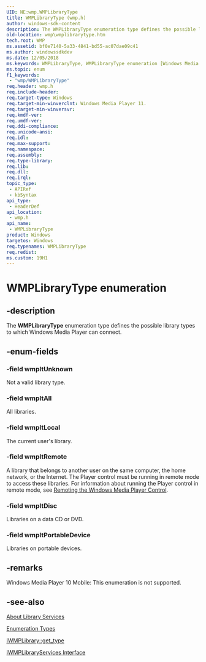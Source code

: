 ```yaml
---
UID: NE:wmp.WMPLibraryType
title: WMPLibraryType (wmp.h)
author: windows-sdk-content
description: The WMPLibraryType enumeration type defines the possible library types to which Windows Media Player can connect.
old-location: wmp\wmplibrarytype.htm
tech.root: WMP
ms.assetid: bf0e7140-5a33-4841-bd55-ac07dae09c41
ms.author: windowssdkdev
ms.date: 12/05/2018
ms.keywords: WMPLibraryType, WMPLibraryType enumeration [Windows Media Player], wmp.wmplibrarytype, wmp/WMPLibraryType, wmp/wmpltAll, wmp/wmpltDisc, wmp/wmpltLocal, wmp/wmpltPortableDevice, wmp/wmpltRemote, wmp/wmpltUnknown, wmpltAll, wmpltDisc, wmpltLocal, wmpltPortableDevice, wmpltRemote, wmpltUnknown
ms.topic: enum
f1_keywords: 
 - "wmp/WMPLibraryType"
req.header: wmp.h
req.include-header: 
req.target-type: Windows
req.target-min-winverclnt: Windows Media Player 11.
req.target-min-winversvr: 
req.kmdf-ver: 
req.umdf-ver: 
req.ddi-compliance: 
req.unicode-ansi: 
req.idl: 
req.max-support: 
req.namespace: 
req.assembly: 
req.type-library: 
req.lib: 
req.dll: 
req.irql: 
topic_type:
 - APIRef
 - kbSyntax
api_type:
 - HeaderDef
api_location:
 - wmp.h
api_name:
 - WMPLibraryType
product: Windows
targetos: Windows
req.typenames: WMPLibraryType
req.redist: 
ms.custom: 19H1
---
```


# WMPLibraryType enumeration


## -description



The <b>WMPLibraryType</b> enumeration type defines the possible library types to which Windows Media Player can connect.




## -enum-fields




### -field wmpltUnknown

Not a valid library type.


### -field wmpltAll

All libraries.


### -field wmpltLocal

The current user's library.


### -field wmpltRemote

A library that belongs to another user on the same computer, the home network, or the Internet. The Player control must be running in remote mode to access these libraries. For information about running the Player control in remote mode, see <a href="https://docs.microsoft.com/windows/desktop/WMP/remoting-the-windows-media-player-control">Remoting the Windows Media Player Control</a>.
            
          


### -field wmpltDisc

Libraries on a data CD or DVD.


### -field wmpltPortableDevice

Libraries on portable devices.


## -remarks



Windows Media Player 10 Mobile: This enumeration is not supported.




## -see-also




<a href="https://docs.microsoft.com/windows/desktop/WMP/about-library-services">About Library Services</a>



<a href="https://docs.microsoft.com/windows/desktop/WMP/enumeration-types">Enumeration Types</a>



<a href="https://docs.microsoft.com/windows/desktop/api/wmp/nf-wmp-iwmplibrary-get_type">IWMPLibrary::get_type</a>



<a href="https://docs.microsoft.com/windows/desktop/api/wmp/nn-wmp-iwmplibraryservices">IWMPLibraryServices Interface</a>
 

 

